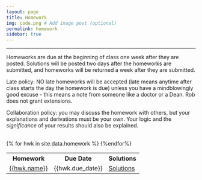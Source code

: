 ```yaml
---
layout: page
title: Homework
img: code.png # Add image post (optional)
permalink: homework
sidebar: true
---
```


---

Homeworks are due at the beginning of class one week after they are posted.  Solutions will be posted two days after the homeworks are submitted, and homeworks will be returned a week after they are submitted.

Late policy: NO late homeworks will be accepted (late means anytime after class starts the day the homework is due) unless you have a mindblowingly good excuse - this means a note from someone like a doctor or a Dean.  Rob does not grant extensions.

Collaboration policy: you may discuss the homework with others, but your explanations and derivations must be your own.  Your logic and the *significance* of your results should also be explained.

<table>
<tr>
<th> <b>Homework</b></th>
<th> <b> Due Date</b> </th>
<th> <b> Solutions</b> </th><br/>
</tr>
{% for hwk in site.data.homework %}
<tr>
<td> <a href="{{site.baseurl}}/assets/hwk/{{hwk.pset}}"> {{hwk.name}} </a></td>
<td> {{hwk.due_date}} </td> 
<td> <a href="https://rpdata.caltech.edu/courses/aph161/2020/{{hwk.solns}}">Solutions</a></td>
</tr>
{%endfor%}
</table>


